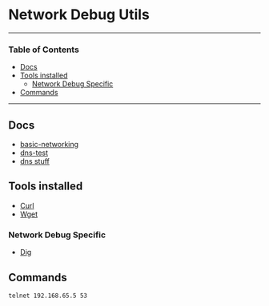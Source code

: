 # Network Debug Utils

---

<!-- START doctoc generated TOC please keep comment here to allow auto update -->
<!-- DON'T EDIT THIS SECTION, INSTEAD RE-RUN doctoc TO UPDATE -->
### Table of Contents

- [Docs](#docs)
- [Tools installed](#tools-installed)
  - [Network Debug Specific](#network-debug-specific)
- [Commands](#commands)

<!-- END doctoc generated TOC please keep comment here to allow auto update -->

---

## Docs

- [basic-networking](./basic-networking.md)
- [dns-test](./dns-test.md)
- [dns stuff](https://www.dnsstuff.com/subnet-ip-subnetting-guide)

## Tools installed

- [Curl](https://curl.se/)
- [Wget](https://www.gnu.org/software/wget/)

### Network Debug Specific

- [Dig](https://phoenixnap.com/kb/linux-dig-command-examples)

## Commands

```sh
telnet 192.168.65.5 53
```
